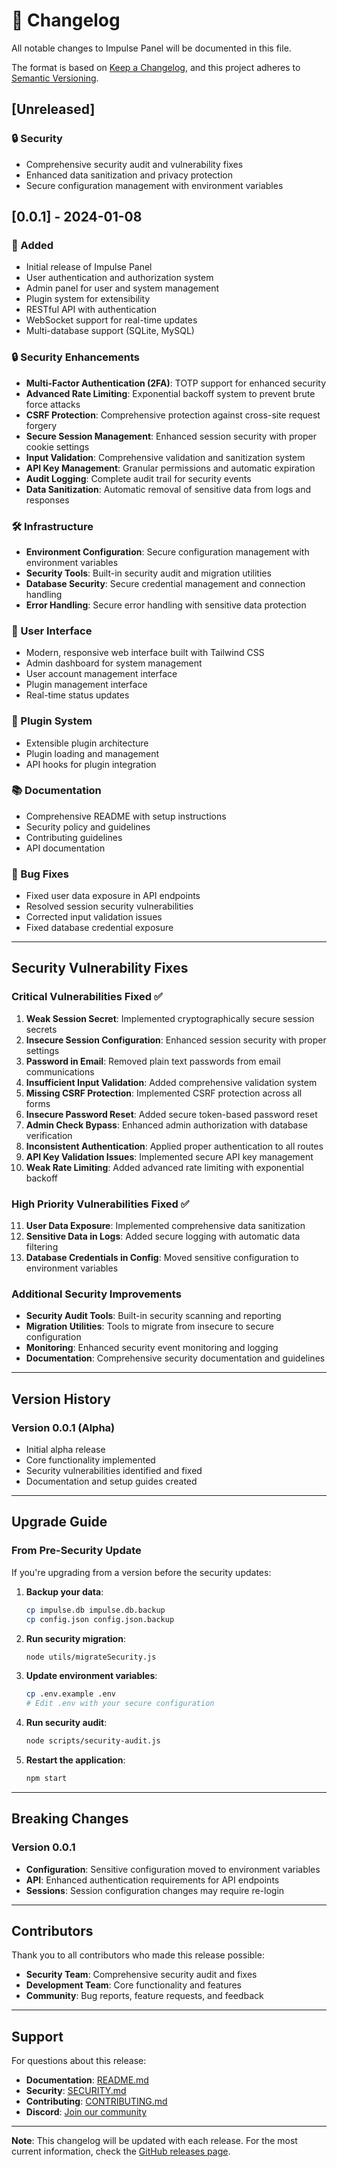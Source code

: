# 📝 Changelog

All notable changes to Impulse Panel will be documented in this file.

The format is based on [Keep a Changelog](https://keepachangelog.com/en/1.0.0/),
and this project adheres to [Semantic Versioning](https://semver.org/spec/v2.0.0.html).

## [Unreleased]

### 🔒 Security
- Comprehensive security audit and vulnerability fixes
- Enhanced data sanitization and privacy protection
- Secure configuration management with environment variables

## [0.0.1] - 2024-01-08

### 🚀 Added
- Initial release of Impulse Panel
- User authentication and authorization system
- Admin panel for user and system management
- Plugin system for extensibility
- RESTful API with authentication
- WebSocket support for real-time updates
- Multi-database support (SQLite, MySQL)

### 🔒 Security Enhancements
- **Multi-Factor Authentication (2FA)**: TOTP support for enhanced security
- **Advanced Rate Limiting**: Exponential backoff system to prevent brute force attacks
- **CSRF Protection**: Comprehensive protection against cross-site request forgery
- **Secure Session Management**: Enhanced session security with proper cookie settings
- **Input Validation**: Comprehensive validation and sanitization system
- **API Key Management**: Granular permissions and automatic expiration
- **Audit Logging**: Complete audit trail for security events
- **Data Sanitization**: Automatic removal of sensitive data from logs and responses

### 🛠️ Infrastructure
- **Environment Configuration**: Secure configuration management with environment variables
- **Security Tools**: Built-in security audit and migration utilities
- **Database Security**: Secure credential management and connection handling
- **Error Handling**: Secure error handling with sensitive data protection

### 🎨 User Interface
- Modern, responsive web interface built with Tailwind CSS
- Admin dashboard for system management
- User account management interface
- Plugin management interface
- Real-time status updates

### 🔌 Plugin System
- Extensible plugin architecture
- Plugin loading and management
- API hooks for plugin integration

### 📚 Documentation
- Comprehensive README with setup instructions
- Security policy and guidelines
- Contributing guidelines
- API documentation

### 🐛 Bug Fixes
- Fixed user data exposure in API endpoints
- Resolved session security vulnerabilities
- Corrected input validation issues
- Fixed database credential exposure

---

## Security Vulnerability Fixes

### Critical Vulnerabilities Fixed ✅

1. **Weak Session Secret**: Implemented cryptographically secure session secrets
2. **Insecure Session Configuration**: Enhanced session security with proper settings
3. **Password in Email**: Removed plain text passwords from email communications
4. **Insufficient Input Validation**: Added comprehensive validation system
5. **Missing CSRF Protection**: Implemented CSRF protection across all forms
6. **Insecure Password Reset**: Added secure token-based password reset
7. **Admin Check Bypass**: Enhanced admin authorization with database verification
8. **Inconsistent Authentication**: Applied proper authentication to all routes
9. **API Key Validation Issues**: Implemented secure API key management
10. **Weak Rate Limiting**: Added advanced rate limiting with exponential backoff

### High Priority Vulnerabilities Fixed ✅

11. **User Data Exposure**: Implemented comprehensive data sanitization
12. **Sensitive Data in Logs**: Added secure logging with automatic data filtering
13. **Database Credentials in Config**: Moved sensitive configuration to environment variables

### Additional Security Improvements

- **Security Audit Tools**: Built-in security scanning and reporting
- **Migration Utilities**: Tools to migrate from insecure to secure configuration
- **Monitoring**: Enhanced security event monitoring and logging
- **Documentation**: Comprehensive security documentation and guidelines

---

## Version History

### Version 0.0.1 (Alpha)
- Initial alpha release
- Core functionality implemented
- Security vulnerabilities identified and fixed
- Documentation and setup guides created

---

## Upgrade Guide

### From Pre-Security Update

If you're upgrading from a version before the security updates:

1. **Backup your data**:
   ```bash
   cp impulse.db impulse.db.backup
   cp config.json config.json.backup
   ```

2. **Run security migration**:
   ```bash
   node utils/migrateSecurity.js
   ```

3. **Update environment variables**:
   ```bash
   cp .env.example .env
   # Edit .env with your secure configuration
   ```

4. **Run security audit**:
   ```bash
   node scripts/security-audit.js
   ```

5. **Restart the application**:
   ```bash
   npm start
   ```

---

## Breaking Changes

### Version 0.0.1
- **Configuration**: Sensitive configuration moved to environment variables
- **API**: Enhanced authentication requirements for API endpoints
- **Sessions**: Session configuration changes may require re-login

---

## Contributors

Thank you to all contributors who made this release possible:

- **Security Team**: Comprehensive security audit and fixes
- **Development Team**: Core functionality and features
- **Community**: Bug reports, feature requests, and feedback

---

## Support

For questions about this release:

- **Documentation**: [README.md](README.md)
- **Security**: [SECURITY.md](SECURITY.md)
- **Contributing**: [CONTRIBUTING.md](CONTRIBUTING.md)
- **Discord**: [Join our community](https://discord.gg/impulse)

---

**Note**: This changelog will be updated with each release. For the most current information, check the [GitHub releases page](https://github.com/impulseOSS/panel/releases).